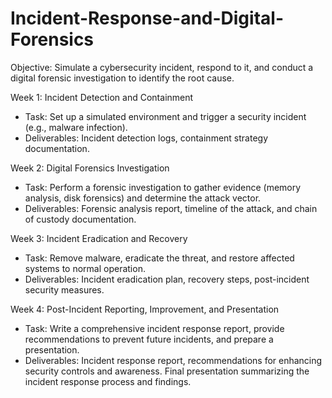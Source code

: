 # Incident-Response-and-Digital-Forensics
Objective: Simulate a cybersecurity incident, respond to it, and conduct a digital
forensic investigation to identify the root cause.

Week 1: Incident Detection and Containment
  - Task: Set up a simulated environment and trigger a security incident (e.g.,
  malware infection).
  - Deliverables: Incident detection logs, containment strategy documentation.
    
Week 2: Digital Forensics Investigation
  - Task: Perform a forensic investigation to gather evidence (memory analysis,
  disk forensics) and determine the attack vector.
  - Deliverables: Forensic analysis report, timeline of the attack, and chain of
  custody documentation.

Week 3: Incident Eradication and Recovery
  - Task: Remove malware, eradicate the threat, and restore affected systems to
  normal operation.
  - Deliverables: Incident eradication plan, recovery steps, post-incident security
  measures.

Week 4: Post-Incident Reporting, Improvement, and Presentation
  - Task: Write a comprehensive incident response report, provide
  recommendations to prevent future incidents, and prepare a presentation.
  - Deliverables: Incident response report, recommendations for enhancing
  security controls and awareness. Final presentation summarizing the incident
  response process and findings.

